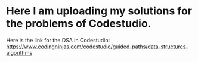 # Here I am uploading my solutions for the problems of Codestudio. 
Here is the link for the DSA in Codestudio: https://www.codingninjas.com/codestudio/guided-paths/data-structures-algorithms
